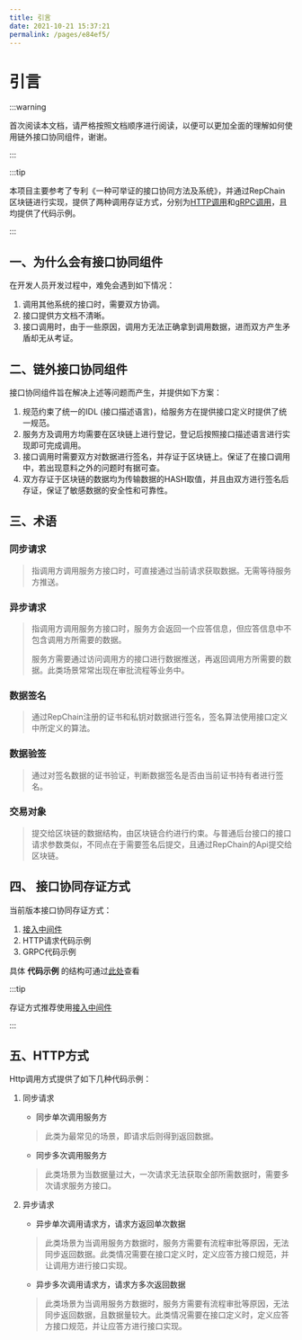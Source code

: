 ```yaml
---
title: 引言
date: 2021-10-21 15:37:21
permalink: /pages/e84ef5/
---
```


# 引言

:::warning

首次阅读本文档，请严格按照文档顺序进行阅读，以便可以更加全面的理解如何使用链外接口协同组件，谢谢。

:::

:::tip

本项目主要参考了专利《一种可举证的接口协同方法及系统》，并通过RepChain区块链进行实现，提供了两种调用存证方式，分别为[HTTP调用](https://gitee.com/BTAJL/api-coord/tree/http-lhc/)和[gRPC调用](https://gitee.com/BTAJL/api-coord/tree/master/)，且均提供了代码示例。

:::

## 一、为什么会有接口协同组件

在开发人员开发过程中，难免会遇到如下情况：

1. 调用其他系统的接口时，需要双方协调。
2. 接口提供方文档不清晰。
3. 接口调用时，由于一些原因，调用方无法正确拿到调用数据，进而双方产生矛盾却无从考证。

## 二、链外接口协同组件

接口协同组件旨在解决上述等问题而产生，并提供如下方案：

1. 规范约束了统一的IDL (接口描述语言)，给服务方在提供接口定义时提供了统一规范。
2. 服务方及调用方均需要在区块链上进行登记，登记后按照接口描述语言进行实现即可完成调用。
3. 接口调用时需要双方对数据进行签名，并存证于区块链上。保证了在接口调用中，若出现意料之外的问题时有据可查。
4. 双方存证于区块链的数据均为传输数据的HASH取值，并且由双方进行签名后存证，保证了敏感数据的安全性和可靠性。

## 三、术语

### 同步请求

> 指调用方调用服务方接口时，可直接通过当前请求获取数据。无需等待服务方推送。

### 异步请求

> 指调用方调用服务方接口时，服务方会返回一个应答信息，但应答信息中不包含调用方所需要的数据。
>
> 服务方需要通过访问调用方的接口进行数据推送，再返回调用方所需要的数据。此类场景常常出现在审批流程等业务中。

### 数据签名

> 通过RepChain注册的证书和私钥对数据进行签名，签名算法使用接口定义中所定义的算法。

### 数据验签

> 通过对签名数据的证书验证，判断数据签名是否由当前证书持有者进行签名。

### 交易对象

> 提交给区块链的数据结构，由区块链合约进行约束。与普通后台接口的接口请求参数类似，不同点在于需要签名后提交，且通过RepChain的Api提交给区块链。

## 四、 接口协同存证方式

当前版本接口协同存证方式：

1. [接入中间件](/mid/)
2. HTTP请求代码示例
3. GRPC代码示例

具体 **代码示例** 的结构可通过[此处](/pages/5536f8/)查看

:::tip

存证方式推荐使用[接入中间件](/mid/)

:::

## 五、HTTP方式

Http调用方式提供了如下几种代码示例：

1. 同步请求

   * 同步单次调用服务方

   > 此类为最常见的场景，即请求后则得到返回数据。

   * 同步多次调用服务方

   > 此类场景为当数据量过大，一次请求无法获取全部所需数据时，需要多次请求服务方接口。

2. 异步请求

   * 异步单次调用请求方，请求方返回单次数据

   > 此类场景为当调用服务方数据时，服务方需要有流程审批等原因，无法同步返回数据。此类情况需要在接口定义时，定义应答方接口规范，并让调用方进行接口实现。

   * 异步多次调用请求方，请求方多次返回数据

   > 此类场景为当调用服务方数据时，服务方需要有流程审批等原因，无法同步返回数据，且数据量较大。此类情况需要在接口定义时，定义应答方接口规范，并让应答方进行接口实现。

